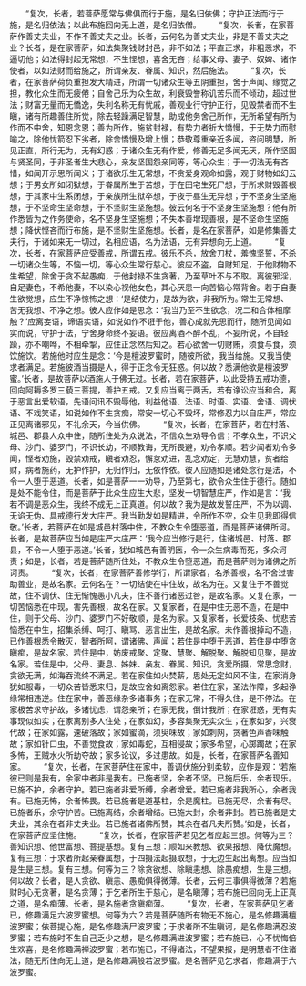 <!-- { "loadSidebar": true } -->
　　“复次，长者，若菩萨愿常与佛俱而行于施，是名归依佛；守护正法而行于施，是名归依法；以此布施回向无上道，是名归依僧。
　　“复次，长者，在家菩萨作善丈夫业，不作不善丈夫之业。长者，云何名为善丈夫业，非是不善丈夫之业？长者，是在家菩萨，如法集聚钱财封邑，非不如法；平直正求，非粗恶求，不逼切他；如法得封起无常想，不生悭想，喜舍无吝；给事父母、妻子、奴婢、诸作使者，以如法财而给施之，所谓亲友、眷属、知识，然后施法。
　　“复次，长者，在家菩萨荷负重担发大精进，所谓一切诸众生等五阴重担，舍于声闻、缘觉之担，教化众生而无疲倦；自舍己乐为众生故，利衰毁誉称讥苦乐而不倾动，超过世法；财富无量而无憍逸，失利名称无有忧戚，善观业行守护正行，见毁禁者而不生瞋，诸有所趣善住所觉，除去轻躁满足智慧，助成他务舍己所作，无所希望有所为作而不中舍，知恩念恩；善为所作，施贫封禄，有势力者折大憍慢，于无势力而慰喻之，除他忧箭忍下劣者，除舍憍慢及增上慢；恭敬尊重亲近多闻，咨问明慧，所见正直，所行无为，无有幻惑；于诸众生无有作爱，修善无足多闻无厌，所作坚固与贤圣同，于非圣者生大悲心，亲友坚固怨亲同等，等心众生；于一切法无有吝惜，如闻开示思所闻义；于诸欲乐生无常想，不贪爱身观命如露，观于财物如幻云想；于男女所如闭狱想，于眷属所生于苦想，于在田宅生死尸想，于所求财毁善根想，于其家中生系闭想，于亲族所生狱卒想，于夜于昼生无异想；于不坚身生坚施想，于不坚命生坚命想，于不坚财生坚施想。彼云何名于不坚身生坚施想？他有所作悉皆为之作务使命，名不坚身生坚施想；不失本善增现善根，是不坚命生坚施想；降伏悭吝而行布施，是不坚财生坚施想。长者，是名在家菩萨，如是修集善丈夫行，于诸如来无一切过，名相应语，名为法语，无有异想向无上道。
　　“复次，长者，在家菩萨应受善戒，所谓五戒。彼乐不杀，放舍刀杖，羞愧坚誓，不杀一切诸众生等，不恼一切，等心众生常行慈心。彼应不盗，自财知足，于他财物不生希望，除舍于贪不起愚痴，于他封禄不生贪著，乃至草叶不与不取。离彼邪淫，自足妻色，不希他妻，不以染心视他女色，其心厌患一向苦恼心常背舍。若于自妻生欲觉想，应生不净惊怖之想：‘是结使力，是故为欲，非我所为。’常生无常想、苦无我想、不净之想。彼人应作如是思念：‘我当乃至不生欲念，况二和合体相摩触？’应离妄语，谛语实语，如说如作不诳于他，善心成就先思而行，随所见闻如实而说，守护于法，宁舍身命终不妄语。彼应离酒不醉不乱，不妄所说，不自轻躁，亦不嘲哗，不相牵掣，应住正念然后知之。若心欲舍一切财贿，须食与食，须饮施饮。若施他时应生是念：‘今是檀波罗蜜时，随彼所欲，我当给施。又我当使求者满足。若施彼酒当摄是人，得于正念令无狂惑。何以故？悉满他欲是檀波罗蜜。’长者，是故菩萨以酒施人于佛无过。长者，若在家菩萨，以此受持五戒功德，回向阿耨多罗三藐三菩提，善护五戒。又复应当离于两舌，若有诤讼应当和合，离于恶言出爱软语，先语问讯不毁辱他，利益他语、法语、时语、实语、舍语、调伏语、不戏笑语，如说如作不生贪痴，常安一切心不毁坏，常修忍力以自庄严，常应正见离诸邪见，不礼余天，今当供佛。
　　“复次，长者，在家菩萨，若在村落、城邑、郡县人众中住，随所住处为众说法，不信众生劝导令信；不孝众生，不识父母、沙门、婆罗门，不识长幼，不顺教诲，无所畏避，劝令孝顺。若少闻者劝令多闻，悭者劝施，毁禁劝戒，瞋者劝忍，懈怠劝进，乱念劝定，无慧劝慧，贫者给财，病者施药，无护作护，无归作归，无依作依。彼人应随如是诸处念行是法，不令一人堕于恶道。长者，如是菩萨一一劝导，乃至第七，欲令众生住于德行。随如是处不能令住，而是菩萨于此众生应生大悲，坚发一切智慧庄严，作如是言：‘我若不调是恶众生，我终不成无上正真道。何以故？我为是故发誓庄严，不为以调、无谄无伪、具戒德行发大庄严。我当勤发如是精进，令所作不空，众生见我即得信敬。’长者，若菩萨在如是城邑村落中住，不教众生令堕恶道，而是菩萨诸佛所诃。长者，是故菩萨应当如是庄严大庄严：‘我今应当修行是行，住诸城邑、村落、郡县，不令一人堕于恶道。’长者，犹如城邑有善明医，令一众生病毒而死，多众诃责；如是，长者，若是菩萨随所住处，不教众生令堕恶道，而是菩萨则为诸佛之所诃责。
　　“复次，长者，在家菩萨善修学行，所谓家者，名杀善根，名不舍过害助善业，是故名家。云何名在？一切结使在中住故，故名为在。又复住于不善觉故，住不调伏、住无惭愧愚小凡夫，住不善行诸恶过咎，是故名家。又复在家，一切苦恼悉在中现，害先善根，故名在家。又复家者，在是中住无恶不造，在是中住，则于父母、沙门、婆罗门不好敬顺，是名为家。又复家者，长爱枝条、忧悲苦恼悉在中生，招集杀缚、呵打、瞋骂、恶言出生，是故名家。未作善根掉动不造，已作善根悉令散灭，智者所呵，谓诸佛、声闻；若住是中堕于恶道，若住是中堕贪瞋痴，是故名家。若住是中，妨废戒聚、定聚、慧聚、解脱聚、解脱知见聚，是故名家。若住是中，父母、妻息、姊妹、亲友、眷属、知识，贪爱所摄，常思念财，贪欲无满，如海吞流终不满足。若在家住如火焚薪，思处无定如风不住，在家消身犹如服毒，一切众苦皆悉来归，是故应舍如离怨家。若住在家，圣法作障，多起诤缘常相违逆。住在家中，善恶缘杂多诸事务；在家无常，不得久住，是不停法。在家极苦求守护故，多诸忧虑，谓怨亲所；在家无我，倒计我所；在家诳惑，无有实事现似如实；在家离别多人住处；在家如幻，多容集聚无实众生；在家如梦，兴衰代故；在家如露，速破落故；家如蜜滴，须臾味故；家如刺网，贪著色声香味触故；家如针口虫，不善觉食故；家如毒蛇，互相侵故；家多希望，心踯躅故；在家多怖，王贼水火所劫夺故；家多论议，多过患故。如是，长者，在家菩萨名善知家。
　　“复次，长者，在家菩萨住在家中，善调伏施分别柔软，应作是观：‘若施彼已则是我有，余家中者非是我有。已施者坚，余者不坚。已施后乐，余者现乐。已施不护，余者守护。若已施者非爱所缚，余者增爱。若已施者非我所心，余者我有。已施无怖，余者怖畏。若已施者是道基柱，余是魔柱。已施无尽，余者有尽。已施者乐，余守护苦。已施离结，余者增结。已施大封，余者非封。若已施者是丈夫业，其余在者非丈夫业。若已施者诸佛所赞，其余在者凡夫所赞。’如是，长者，在家菩萨应坚住施。
　　“复次，长者，在家菩萨若见乞者应起三想。何等为三？善知识想、他世富想、菩提基想。复有三想：顺如来教想、欲果报想、降伏魔想。复有三想：于求者所起亲眷属想，于四摄法起摄取想，于无边生起出离想。应当如是生是三想。复有三想。何等为三？除贪欲想、除瞋恚想、除愚痴想，生是三想。何以故？长者，是人贪欲、瞋恚、愚痴俱得微薄。长者，云何三事俱得微薄？若施财时心无贪著，是名贪薄；于乞者所生于慈心，是名瞋薄；若布施已回向无上正真之道，是名痴薄。长者，是名施者贪瞋痴薄。
　　“复次，长者，在家菩萨见乞者已，修趣满足六波罗蜜想。何等为六？若是菩萨随所有物无不施心，是名修趣满檀波罗蜜；依菩提心施，是名修趣满尸波罗蜜；于求者所不生瞋诃，是名修趣满忍波罗蜜；若布施时不生自己乏少之想，是名修趣满进波罗蜜；若布施已，心不忧悔倍生欢喜，是名修趣满禅波罗蜜；若布施已，不得诸法，不望果报，是明慧者不住诸法，随无所住向无上道，是名修趣满般若波罗蜜。是名菩萨见乞求者，修趣满于六波罗蜜。
